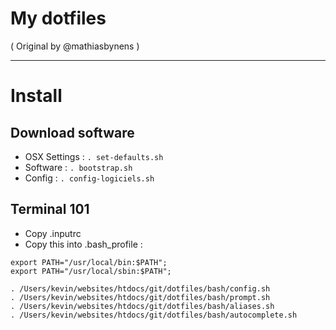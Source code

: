 My dotfiles
========
( Original by @mathiasbynens )

---

# Install

## Download software

- OSX Settings : `. set-defaults.sh`
- Software : `. bootstrap.sh`
- Config : `. config-logiciels.sh`

## Terminal 101

- Copy .inputrc
- Copy this into .bash_profile :

```
export PATH="/usr/local/bin:$PATH";
export PATH="/usr/local/sbin:$PATH";

. /Users/kevin/websites/htdocs/git/dotfiles/bash/config.sh
. /Users/kevin/websites/htdocs/git/dotfiles/bash/prompt.sh
. /Users/kevin/websites/htdocs/git/dotfiles/bash/aliases.sh
. /Users/kevin/websites/htdocs/git/dotfiles/bash/autocomplete.sh
```
